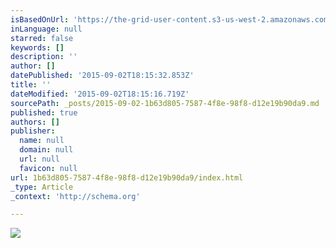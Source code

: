 ```yaml
---
isBasedOnUrl: 'https://the-grid-user-content.s3-us-west-2.amazonaws.com/42e15877-2e85-4682-b060-4ff10b1c10f6.png'
inLanguage: null
starred: false
keywords: []
description: ''
author: []
datePublished: '2015-09-02T18:15:32.853Z'
title: ''
dateModified: '2015-09-02T18:15:16.719Z'
sourcePath: _posts/2015-09-02-1b63d805-7587-4f8e-98f8-d12e19b90da9.md
published: true
authors: []
publisher:
  name: null
  domain: null
  url: null
  favicon: null
url: 1b63d805-7587-4f8e-98f8-d12e19b90da9/index.html
_type: Article
_context: 'http://schema.org'

---
```

![](https://the-grid-user-content.s3-us-west-2.amazonaws.com/42e15877-2e85-4682-b060-4ff10b1c10f6.png)